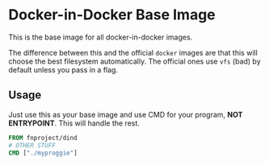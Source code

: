 # Docker-in-Docker Base Image

This is the base image for all docker-in-docker images.

The difference between this and the official `docker` images are that this will choose the best
filesystem automatically. The official ones use `vfs` (bad) by default unless you pass in a flag.

## Usage

Just use this as your base image and use CMD for your program, **NOT ENTRYPOINT**. This will handle the rest.

```Dockerfile
FROM fnproject/dind
# OTHER STUFF
CMD ["./myproggie"]
```
